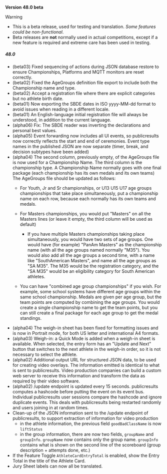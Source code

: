 **Version 48.0 beta**

> [!WARNING]
>
> - This is a beta release, used for testing and translation.  *Some features could be non-functional*.  
> - Beta releases are **not** normally used in actual competitions, except if a new feature is required and extreme care has been used in testing.

##### 48.0

- (beta03) Fixed sequencing of actions during JSON database restore to ensure Championships, Platforms and MQTT monitors are reset correctly.
- (beta02) Fixed the AgeGroups definition file export to include both the Championship name and type.
- (beta02) Accept a registration file where there are explicit categories but no athlete birth date.
- (beta01) Now exporting the SBDE dates in ISO yyyy-MM-dd format to avoid issues when reading in a different locale.
- (beta01) An English-language initial registration file will always be understood, in addition to the current language.
- (alpha06) Fix: The SBDE reader was inverting the declarations and personal best values.
- (alpha05) Event forwarding now includes all UI events, so publicresults now correctly reflects the start and end of ceremonies.  Event type names in the published JSON are now separate (timer, break, and decision subtypes have been added)
- (alpha04) The second column, previously empty, of the AgeGroups file is now used for a Championship Name. The third column is the championship type.  A Championship Name normally goes with one final package (each championship has its own medals and its own teams)
  The AgeGroups file should be updated as follows:
  - For Youth, Jr and Sr championships, or U13 U15 U17 age groups championships that take place simultaneously, put a championship name on each row, because each normally has its own teams and medals.

  - For Masters championships, you would put "Masters" on all the Masters lines (or leave it empty, the third column will be used as default)
    - If you have multiple Masters championships taking place simultaneously, you would have two sets of age groups. One would have (for example) "PanAm Masters" as the championship name (with all the age groups named normally "M35").  You would also add all the age groups a second time, with a name like "SouthAmerican Masters", and name all the age groups as "SA M35".  The M35 would be the registration category, and the "SA M35" would be an eligibility category for South American athletes.

  - You can have "combined age group championships" if you wish.  For example, some school systems have different age groups within the same school championship. Medals are given per age group, but the team points are computed by combining the age groups.  You would create a single championship name to get the team points, but you can still create a final package for each age group to get the medal standings.
- (alpha04) The weigh-in sheet has been fixed for formatting issues and is now in Portrait mode, for both US letter and international A4 formats.
- (alpha03) Weigh-in: a Quick Mode is added when a weigh-in sheet is available.  When selected, the entry form has an "Update and Next" button that switches to the next athlete in the weigh-in order, so it is not necessary to select the athlete.
- (alpha02) Additional output URL for structured JSON data, to be used for creating video overlays. The information emitted is identical to what is sent to publicresults.  Video production companies can build a custom web server to receive this information and transform the data as required by their video software.
- (alpha02) /update endpoint is updated every 15 seconds.  publicresults computes a hashcode before putting the event on its event bus. Individual publicresults user sessions compare the hashcode and ignore duplicate events.  This deals with publicresults being restarted randomly and users joining in at random times.
- Clean-up of the JSON information sent to the /update endpoint of publicresults, to support extraction of information for video production
  - in the athlete information, the previous field `goodBadClassName` is now `liftStatus`
  - in the group information, there are now two fields, `groupName` and `groupInfo`.  `groupName` now contains only the group name. `groupInfo` contains what is shown on the second line of the scoreboard (group description + attempts done, etc.) 
- If the Feature Toggle `AthleteCardEntryTotal` is enabled, show the Entry Total in the title of the Athlete Card.
- Jury Sheet labels can now all be translated.

